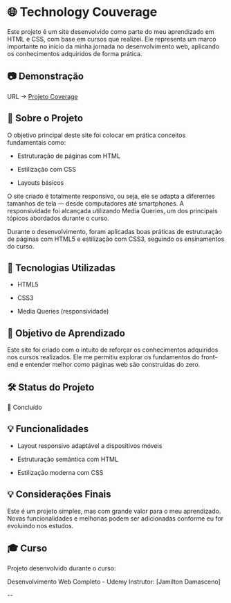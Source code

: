 # 🌐 Technology Couverage
Este projeto é um site desenvolvido como parte do meu aprendizado em HTML e CSS, com base em cursos que realizei. Ele representa um marco importante no início da minha jornada no desenvolvimento web, aplicando os conhecimentos adquiridos de forma prática.

## 📷 Demonstração
URL -> <a href="https://maicondante.github.io/Projeto_Coverage/">Projeto Coverage</a>

## 📖 Sobre o Projeto
O objetivo principal deste site foi colocar em prática conceitos fundamentais como:

- Estruturação de páginas com HTML

- Estilização com CSS

- Layouts básicos

O site criado é totalmente responsivo, ou seja, ele se adapta a diferentes tamanhos de tela — desde computadores até smartphones. A responsividade foi alcançada utilizando Media Queries, um dos principais tópicos abordados durante o curso.

Durante o desenvolvimento, foram aplicadas boas práticas de estruturação de páginas com HTML5 e estilização com CSS3, seguindo os ensinamentos do curso.

## 🚀 Tecnologias Utilizadas
- HTML5

- CSS3

- Media Queries (responsividade)

## 🎯 Objetivo de Aprendizado
Este site foi criado com o intuito de reforçar os conhecimentos adquiridos nos cursos realizados. Ele me permitiu explorar os fundamentos do front-end e entender melhor como páginas web são construídas do zero.

## 🛠️ Status do Projeto
🚧 Concluído 

## 💡 Funcionalidades
* Layout responsivo adaptável a dispositivos móveis

* Estruturação semântica com HTML

* Estilização moderna com CSS

## 💡 Considerações Finais
Este é um projeto simples, mas com grande valor para o meu aprendizado. Novas funcionalidades e melhorias podem ser adicionadas conforme eu for evoluindo nos estudos.

## 🎓 Curso
Projeto desenvolvido durante o curso:

Desenvolvimento Web Completo - Udemy
Instrutor: [Jamilton Damasceno]

--